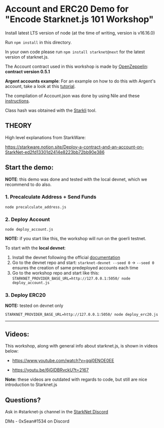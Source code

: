 # Account and ERC20 Demo for "Encode Starknet.js 101 Workshop"

Install latest LTS version of node (at the time of writing, version is v16.16.0) 

Run `npm install` in this directory.

In your own code please run `npm install starknet@next` for the latest version of starknet.js.

The Account contract used in this workshop is made by [OpenZeppelin](https://github.com/OpenZeppelin/cairo-contracts): **contract version 0.5.1**


**Argent accounts example**:
For an example on how to do this with Argent's account, take a look at this [tutorial](https://github.com/0xs34n/starknet.js-account).

The compilation of Account.json was done by using Nile and these [instructions](https://github.com/OpenZeppelin/cairo-contracts#first-time).

Class hash was obtained with the [Starkli](https://github.com/xJonathanLEI/starkli) tool.


## THEORY

High level explanations from StarkWare:

https://starkware.notion.site/Deploy-a-contract-and-an-account-on-StarkNet-ed2fd13301d2414e8223bb72bb90e386

## Start the demo:

**NOTE**: this demo was done and tested with the local devnet, which we recommend to do also.

### 1. Precalculate Address + Send Funds

`node precalculate_address.js`

### 2. Deploy Account

`node deploy_account.js`

**NOTE:** if you start like this, the workshop will run on the goerli testnet.

To start with the **local devnet**:

1. Install the devnet following the official [documentation](https://shard-labs.github.io/starknet-devnet/docs/intro) 
2. Go to the devnet repo and start:
`starknet-devnet --seed 0` -> `--seed 0` ensures the creation of same predeployed accounts each time
3. Go to the workshop repo and start like this:
`STARKNET_PROVIDER_BASE_URL=http://127.0.0.1:5050/ node deploy_account.js`

### 3. Deploy ERC20

**NOTE:** tested on devnet only

`STARKNET_PROVIDER_BASE_URL=http://127.0.0.1:5050/ node deploy_erc20.js`

---

## Videos:
This workshop, along with general info about starknet.js, is shown in videos below:

- https://www.youtube.com/watch?v=gqj0ENOE0EE
  
- https://youtu.be/6jGlDBRvckU?t=2167

**Note:** these videos are outdated with regards to code, but still are nice introduction to Starknet.js

## Questions?

Ask in #starknet-js channel in the [StarkNet Discord](https://discord.gg/C2JsG2j7Fs)

DMs - 0xSean#1534 on Discord
